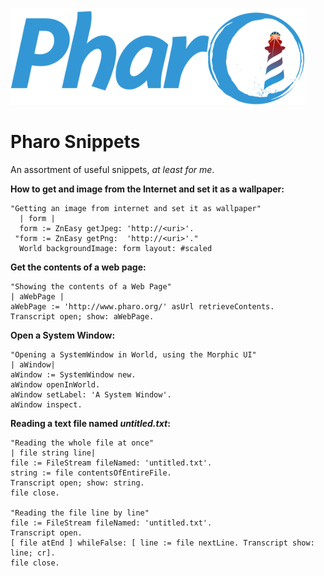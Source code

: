 ![pharo](pharo.png)

# Pharo Snippets

An assortment of useful snippets, *at least for me*.

**How to get and image from the Internet and set it as a wallpaper:**

```smalltalk
"Getting an image from internet and set it as wallpaper"     
  | form | 
  form := ZnEasy getJpeg: 'http://<uri>'. 
 "form := ZnEasy getPng:  'http://<uri>'."
  World backgroundImage: form layout: #scaled 
```

**Get the contents of a web page:**

```smalltalk
"Showing the contents of a Web Page"
| aWebPage |
aWebPage := 'http://www.pharo.org/' asUrl retrieveContents.
Transcript open; show: aWebPage.
```

**Open a System Window:**

```smalltalk
"Opening a SystemWindow in World, using the Morphic UI"
| aWindow|
aWindow := SystemWindow new.
aWindow openInWorld.
aWindow setLabel: 'A System Window'.
aWindow inspect.
```

**Reading a text file named *untitled.txt*:**

```smalltalk
"Reading the whole file at once"
| file string line|
file := FileStream fileNamed: 'untitled.txt'.
string := file contentsOfEntireFile.
Transcript open; show: string.
file close.

"Reading the file line by line"
file := FileStream fileNamed: 'untitled.txt'.
Transcript open.
[ file atEnd ] whileFalse: [ line := file nextLine. Transcript show: line; cr].
file close.
```

